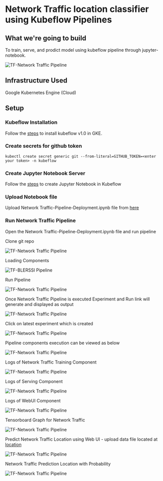 # Network Traffic location classifier using Kubeflow Pipelines

## What we're going to build

To train, serve, and prodict model using kubeflow pipeline through jupyter-notebook.

![TF-Network Traffic Pipeline](pictures/0-network-graph.PNG)

## Infrastructure Used

Google Kubernetes Engine (Cloud)


## Setup

### Kubeflow Installation

Follow the [steps](./../../kubeflow-v1.0-installation) to install kubeflow v1.0 in GKE.


### Create secrets for github token

```
kubectl create secret generic git --from-literal=GITHUB_TOKEN=<enter your token> -n kubeflow
```

### Create Jupyter Notebook Server

Follow the [steps](./../notebook)  to create Jupyter Notebook in Kubeflow

### Upload Notebook file

Upload Network Traffic-Pipeline-Deployment.ipynb file from [here](./Network-Pipeline-Deployment.ipynb)

### Run Network Traffic Pipeline

Open the Network Traffic-Pipeline-Deployment.ipynb file and run pipeline

Clone git repo

![TF-Network Traffic  Pipeline](pictures/1-git-clone.PNG)

Loading Components

![TF-BLERSSI Pipeline](pictures/2-load-compoents.PNG)

Run Pipeline

![TF-Network Traffic Pipeline](pictures/2-run-pipeline.PNG)

Once Network Traffic Pipeline is executed Experiment and Run link will generate and displayed as output

![TF-Network Traffic Pipeline](pictures/3-exp-link.PNG)

Click on latest experiment which is created

![TF-Network Traffic Pipeline](pictures/4-pipeline-created.PNG)

Pipeline components execution can be viewed as below

![TF-Network Traffic Pipeline](pictures/6-pipeline-completed.PNG)


Logs of Network Traffic Training Component

![TF-Network Traffic Pipeline](pictures/2-training.PNG)

Logs of Serving Component

![TF-Network Traffic Pipeline](pictures/3-serving.PNG)

Logs of WebUI Component

![TF-Network Traffic Pipeline](pictures/4-webui.PNG)

Tensorboard Graph for Network Traffic

![TF-Network Traffic Pipeline](pictures/5-tensorboard-graph.PNG)

Predict Network Traffic Location using Web UI - upload data file located at [location](./../data/Network_Traffic.csv)

![TF-Network Traffic Pipeline](pictures/7-upload-file-1.PNG)

Network Traffic Prediction Location with Probability

![TF-Network Traffic Pipeline](pictures/8-show-table.PNG)
